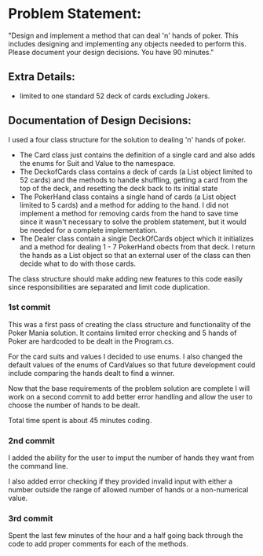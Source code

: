 ﻿# Problem Statement:


"Design and implement a method that can deal 'n' hands of poker.  This includes designing and implementing any objects needed to perform this.  Please document your design decisions. You have 90 minutes."

## Extra Details:
- limited to one standard 52 deck of cards excluding Jokers.

## Documentation of Design Decisions:

I used a four class structure for the solution to dealing 'n' hands of poker. 
- The Card class just contains the definition of a single card and also adds the enums for Suit and Value to the namespace.
- The DeckofCards class contains a deck of cards (a List<Card> object limited to 52 cards) and the methods to handle shuffling, getting a card from the top of the deck, and resetting the deck back to its initial state
- The PokerHand class contains a single hand of cards (a List<Card> object limited to 5 cards) and a method for adding to the hand. I did not implement a method for removing cards from the hand to save time since it wasn't necessary to solve the problem statement, but it would be needed for a complete implementation.
- The Dealer class contain a single DeckOfCards object which it initializes and a method for dealing 1 - 7 PokerHand obects from that deck. I return the hands as a List<PokerHand> object so that an external user of the class can then decide what to do with those cards. 

The class structure should make adding new features to this code easily since responsibilities are separated and limit code duplication.

### 1st commit
This was a first pass of creating the class structure and functionality of the Poker Mania solution. It contains limited error checking and 5 hands of Poker are hardcoded to be dealt in the Program.cs.

For the card suits and values I decided to use enums. I also changed the default values of the enums of CardValues so that future development could include comparing the hands dealt to find a winner.
  
Now that the base requirements of the problem solution are complete I will work on a second commit to add better error handling and allow the user to choose the number of hands to be dealt.

Total time spent is about 45 minutes coding. 


### 2nd commit 
I added the ability for the user to imput the number of hands they want from the command line. 

I also added error checking if they provided invalid input with either a number outside the range of allowed number of hands or a non-numerical value.

### 3rd commit
Spent the last few minutes of the hour and a half going back through the code to add proper comments for each of the methods.